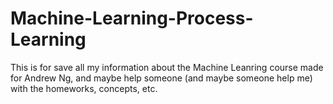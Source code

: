 # Machine-Learning-Process-Learning
This is for save all my information about the Machine Leanring course made for Andrew Ng, and maybe help someone (and maybe someone help me) with the homeworks, concepts, etc. 
